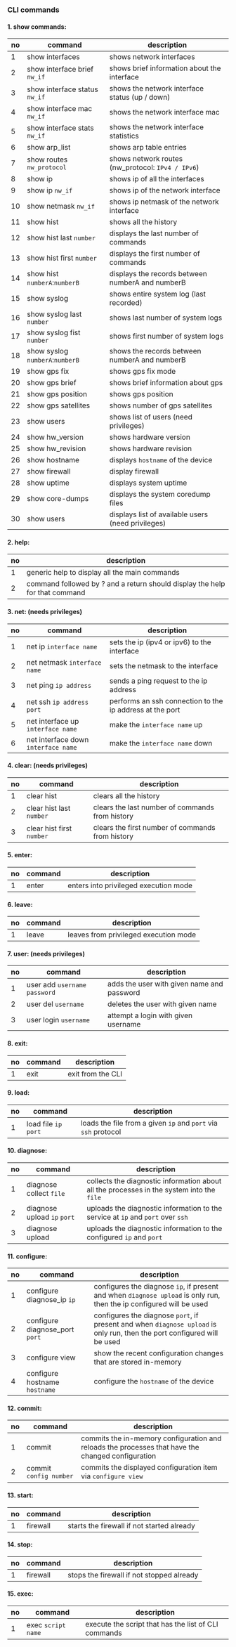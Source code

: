### CLI commands

#### 1. show commands:
no | command | description|
---|---------|------------|
1  | show interfaces |             shows network interfaces |
2  | show interface brief `nw_if` |       shows brief information about the interface |
3  | show interface status `nw_if` |      shows the network interface status (up / down) |
4  | show interface mac `nw_if` |         shows the network interface mac |
5  | show interface stats `nw_if` |       shows the network interface statistics |
6  | show arp_list |                    shows arp table entries |
7  | show routes `nw_protocol` |        shows network routes (nw_protocol: `IPv4 / IPv6`) |
8  | show ip |                          shows ip of all the interfaces |
9  | show ip `nw_if` |                  shows ip of the network interface |
10  | show netmask `nw_if` |            shows ip netmask of the network interface |
11  | show hist |                        shows all the history |
12 | show hist last `number` |         displays the last number of commands |
13 | show hist first `number` |        displays the first number of commands |
14 | show hist `numberA`:`numberB` |   displays the records between numberA and numberB |
15 | show syslog |                     shows entire system log (last recorded) |
16 | show syslog last `number` |       shows last number of system logs |
17 | show syslog fist `number` |       shows first number of system logs |
18 | show syslog `numberA`:`numberB` | shows the records between numberA and numberB |
19 | show gps fix |                    shows gps fix mode |
20 | show gps brief |                  shows brief information about gps |
21 | show gps position |              shows gps position |
22 | show gps satellites |             shows number of gps satellites |
23 | show users |                      shows list of users (need privileges) |
24 | show hw_version |                 shows hardware version |
25 | show hw_revision |                shows hardware revision |
26 | show hostname |  displays `hostname` of the device |
27 | show firewall |  display firewall |
28 | show uptime | displays system uptime |
29 | show core-dumps | displays the system coredump files |
30 | show users | displays list of available users (need privileges) |

#### 2. help:
no | description |
---|-------------|
1  | generic help to display all the main commands
2  | command followed by ? and a return should display the help for that command

#### 3. net: (needs privileges)
no | command | description |
---|---------|-------------|
1  | net ip `interface name`   |        sets the ip (ipv4 or ipv6) to the interface |
2  | net netmask `interface name` |     sets the netmask to the interface |
3  | net ping `ip address`  |          sends a ping request to the ip address |
4  | net ssh `ip address` `port` | performs an ssh connection to the ip address at the port |
5  | net interface up `interface name` | make the `interface name` up |
6  | net interface down `interface name` | make the `interface name` down |

#### 4. clear: (needs privileges)
no | command | description |
---|---------|-------------|
1  | clear hist |                       clears all the history |
2  | clear hist last `number` |         clears the last number of commands from history |
3  | clear hist first `number` |        clears the first number of commands from history |

#### 5. enter:
no | command | description |
---|---------|------------|
1  | enter |                            enters into privileged execution mode |

#### 6. leave:
no | command | description |
---|---------|-------------|
1  | leave |                            leaves from privileged execution mode |

#### 7. user: (needs privileges)
no | command | description |
---|---------|-------------|
1  | user add `username` `password` |   adds the user with given name and password |
2  | user del `username` |              deletes the user with given name |
3  | user login `username` |            attempt a login with given username |

#### 8. exit:
no | command | description |
---|---------|-------------|
1  | exit |                             exit from the CLI |

#### 9. load:
no | command | description |
---|---------|-------------|
1  | load file `ip` `port` | loads the file from a given `ip` and `port` via `ssh` protocol

#### 10. diagnose:
no | command | description |
---|---------|-------------|
1  | diagnose collect `file` | collects the diagnostic information about all the processes in the system into the `file` |
2  | diagnose upload `ip` `port` | uploads the diagnostic information to the service at `ip` and `port` over `ssh` |
3  | diagnose upload | uploads the diagnostic information to the configured `ip` and `port` |

#### 11. configure:
no | command | description |
---|---------|-------------|
1  | configure diagnose_ip `ip` | configures the diagnose `ip`, if present and when `diagnose upload` is only run, then the ip configured will be used |
2  | configure diagnose_port `port` | configures the diagnose `port`, if present and when `diagnose upload` is only run, then the port configured will be used |
3  | configure view | show the recent configuration changes that are stored in-memory |
4  | configure hostname `hostname` | configure the `hostname` of the device

#### 12. commit:
no | command | description |
---|---------|-------------|
1  | commit  | commits the in-memory configuration and reloads the processes that have the changed configuration |
2  | commit `config number` | commits the displayed configuration item via `configure view` |

#### 13. start:

no | command | description |
---|---------|-------------|
1  | firewall | starts the firewall if not started already |

#### 14. stop:

no | command | description |
---|---------|-------------|
1  | firewall | stops the firewall if not stopped already |

#### 15. exec:

no | command | description |
---|---------|-------------|
1  | exec `script name` | execute the script that has the list of CLI commands |

